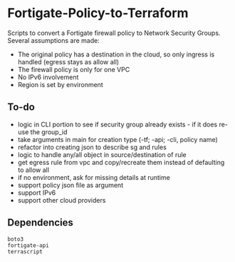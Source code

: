# Fortigate-Policy-to-Terraform
Scripts to convert a Fortigate firewall policy to Network Security Groups. Several assumptions are made:
- The original policy has a destination in the cloud, so only ingress is handled (egress stays as allow all)
- The firewall policy is only for one VPC
- No IPv6 involvement
- Region is set by environment

## To-do
- logic in CLI portion to see if security group already exists - if it does re-use the group_id
- take arguments in main for creation type (-tf; -api; -cli, policy name)
- refactor into creating json to describe sg and rules
- logic to handle any/all object in source/destination of rule
- get egress rule from vpc and copy/recreate them instead of defaulting to allow all
- if no environment, ask for missing details at runtime
- support policy json file as argument
- support IPv6
- support other cloud providers

## Dependencies
```
boto3
fortigate-api
terrascript
```